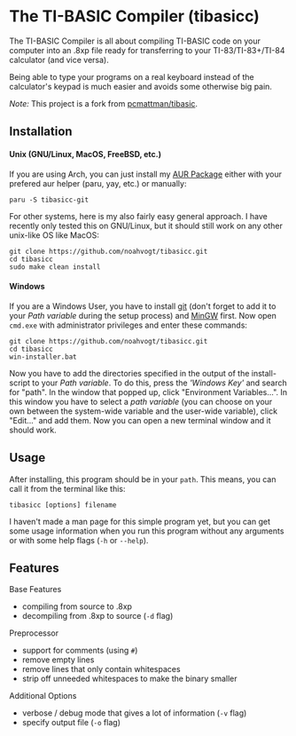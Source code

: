 # The TI-BASIC Compiler (tibasicc)
The TI-BASIC Compiler is all about compiling TI-BASIC code on your computer into an .8xp file ready for transferring to your TI-83/TI-83+/TI-84 calculator (and vice versa).

Being able to type your programs on a real keyboard instead of the calculator's keypad is much easier and avoids some otherwise big pain.

*Note:* This project is a fork from [pcmattman/tibasic](https://sourceforge.net/projects/tibasic/).

## Installation
#### Unix (GNU/Linux, MacOS, FreeBSD, etc.)
If you are using Arch, you can just install my [AUR Package](https://aur.archlinux.org/packages/tibasicc-git/) either with your prefered aur helper (paru, yay, etc.) or manually:

    paru -S tibasicc-git

For other systems, here is my also fairly easy general approach. I have recently only tested this on GNU/Linux, but it should still work on any other unix-like OS like MacOS:

    git clone https://github.com/noahvogt/tibasicc.git
    cd tibasicc
    sudo make clean install

#### Windows
If you are a Windows User,  you have to install [git](https://git-scm.com/) (don't forget to add it to your *Path variable* during the setup process) and [MinGW](http://mingw.org/) first. Now open `cmd.exe` with administrator privileges and enter these commands:
	
	git clone https://github.com/noahvogt/tibasicc.git
	cd tibasicc
	win-installer.bat

Now you have to add the directories specified in the output of the install-script to your *Path variable*. To do this, press the *'Windows Key'* and search for "path". In the window that popped up, click "Environment Variables...". In this window you have to select a *path variable* (you can choose on your own between the system-wide variable and the user-wide variable), click "Edit..." and add them. Now you can open a new terminal window and it should work.

## Usage
After installing, this program should be in your `path`. This means, you can call it from the terminal like this:

    tibasicc [options] filename

I haven't made a man page for this simple program yet, but you can get some usage information when you run this program without any arguments or with some help flags (`-h` or `--help`).

## Features
Base Features
- compiling from source to .8xp
- decompiling from .8xp to source (`-d` flag)
      
Preprocessor 
- support for comments (using `#`)
- remove empty lines
- remove lines that only contain whitespaces
- strip off unneeded whitespaces to make the binary smaller

Additional Options
- verbose / debug mode that gives a lot of information (`-v` flag)
- specify output file (`-o` flag)
